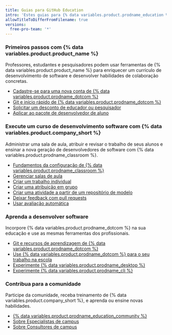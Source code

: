 ```yaml
---
title: Guias para GitHub Education
intro: 'Estes guias para {% data variables.product.prodname_education %} ajudam você a ensinar e aprender {% data variables.product.product_name %} e desenvolvimento de software.'
allowTitleToDifferFromFilename: true
versions:
  free-pro-team: '*'
---
```


### Primeiros passos com {% data variables.product.product_name %}

Professores, estudantes e pesquisadores podem usar ferramentas de {% data variables.product.product_name %} para enriquecer um currículo de desenvolvimento de software e desenvolver habilidades de colaboração concretas.

- [Cadastre-se para uma nova conta de {% data variables.product.prodname_dotcom %}](/github/getting-started-with-github/signing-up-for-a-new-github-account)
- [Git e início rápido de {% data variables.product.prodname_dotcom %} ](/github/getting-started-with-github/quickstart)
- [Solicitar um desconto de educador ou pesquisador](/education/teach-and-learn-with-github-education/apply-for-an-educator-or-researcher-discount)
- [Aplicar ao pacote de desenvolvedor de aluno](/education/teach-and-learn-with-github-education/apply-for-a-student-developer-pack)

### Execute um curso de desenvolvimento software com {% data variables.product.company_short %}

Administrar uma sala de aula, atribuir e revisar o trabalho de seus alunos e ensinar a nova geração de desenvolvedores de software com {% data variables.product.prodname_classroom %}.

- [Fundamentos da configuração de {% data variables.product.prodname_classroom %} ](/education/manage-coursework-with-github-classroom/basics-of-setting-up-github-classroom)
- [Gerenciar salas de aula](/education/manage-coursework-with-github-classroom/manage-classrooms)
- [Criar um trabalho individual](/education/manage-coursework-with-github-classroom/create-an-individual-assignment)
- [Criar uma atribuição em grupo](/education/manage-coursework-with-github-classroom/create-a-group-assignment)
- [Criar uma atividade a partir de um repositório de modelo](/education/manage-coursework-with-github-classroom/create-an-assignment-from-a-template-repository)
- [Deixar feedback com pull requests](/education/manage-coursework-with-github-classroom/leave-feedback-with-pull-requests)
- [Usar avaliação automática](/education/manage-coursework-with-github-classroom/use-autograding)

### Aprenda a desenvolver software

Incorpore {% data variables.product.prodname_dotcom %} na sua educação e use as mesmas ferramentas dos profissionais.

- [Git e recursos de aprendizagem de {% data variables.product.prodname_dotcom %}](/github/getting-started-with-github/git-and-github-learning-resources)
- [Use {% data variables.product.prodname_dotcom %} para o seu trabalho na escola](/education/teach-and-learn-with-github-education/use-github-for-your-schoolwork)
- [Experimente {% data variables.product.prodname_desktop %}](/desktop)
- [Experimente {% data variables.product.prodname_cli %}](/github/getting-started-with-github/github-cli)

### Contribua para a comunidade

Participe da comunidade, receba treinamento de {% data variables.product.company_short %}, e aprenda ou ensine novas habilidades.

- [{% data variables.product.prodname_education_community %}](https://education.github.community)
- [Sobre Especialistas de campus](/education/teach-and-learn-with-github-education/about-campus-experts)
- [Sobre Consultores de campus](/education/teach-and-learn-with-github-education/about-campus-advisors)
